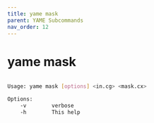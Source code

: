 ```yaml
---
title: yame mask
parent: YAME Subcommands
nav_order: 12
---
```


# yame mask
```bash

Usage: yame mask [options] <in.cg> <mask.cx>

Options:
    -v        verbose
    -h        This help

```
